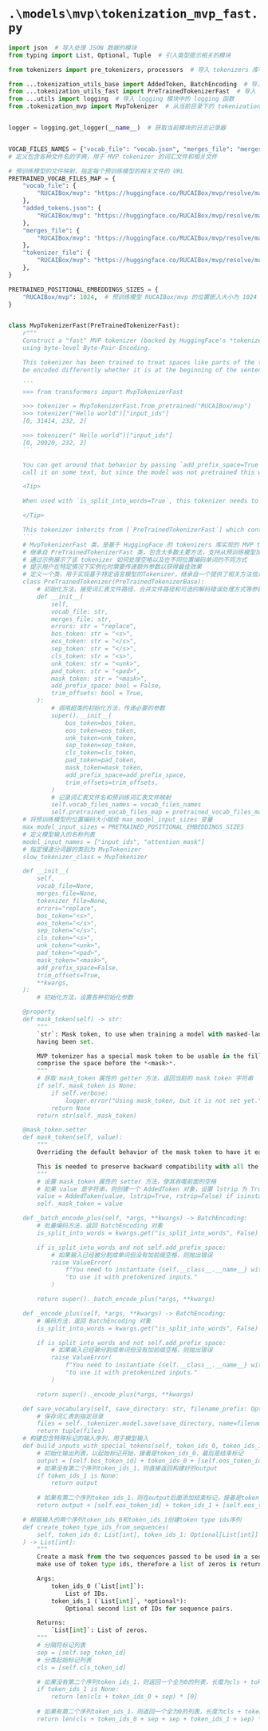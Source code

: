 # `.\models\mvp\tokenization_mvp_fast.py`

```py
import json  # 导入处理 JSON 数据的模块
from typing import List, Optional, Tuple  # 引入类型提示相关的模块

from tokenizers import pre_tokenizers, processors  # 导入 tokenizers 库中的预处理器和处理器

from ...tokenization_utils_base import AddedToken, BatchEncoding  # 导入基础的 tokenization_utils_base 模块中的类
from ...tokenization_utils_fast import PreTrainedTokenizerFast  # 导入 tokenization_utils_fast 模块中的 PreTrainedTokenizerFast 类
from ...utils import logging  # 导入 logging 模块中的 logging 函数
from .tokenization_mvp import MvpTokenizer  # 从当前目录下的 tokenization_mvp 模块导入 MvpTokenizer 类


logger = logging.get_logger(__name__)  # 获取当前模块的日志记录器


VOCAB_FILES_NAMES = {"vocab_file": "vocab.json", "merges_file": "merges.txt", "tokenizer_file": "tokenizer.json"}
# 定义包含各种文件名的字典，用于 MVP tokenizer 的词汇文件和相关文件

# 预训练模型的文件映射，指定每个预训练模型的相关文件的 URL
PRETRAINED_VOCAB_FILES_MAP = {
    "vocab_file": {
        "RUCAIBox/mvp": "https://huggingface.co/RUCAIBox/mvp/resolve/main/vocab.json",
    },
    "added_tokens.json": {
        "RUCAIBox/mvp": "https://huggingface.co/RUCAIBox/mvp/resolve/main/added_tokens.json",
    },
    "merges_file": {
        "RUCAIBox/mvp": "https://huggingface.co/RUCAIBox/mvp/resolve/main/merges.txt",
    },
    "tokenizer_file": {
        "RUCAIBox/mvp": "https://huggingface.co/RUCAIBox/mvp/resolve/main/tokenizer.json",
    },
}

PRETRAINED_POSITIONAL_EMBEDDINGS_SIZES = {
    "RUCAIBox/mvp": 1024,  # 预训练模型 RUCAIBox/mvp 的位置嵌入大小为 1024
}


class MvpTokenizerFast(PreTrainedTokenizerFast):
    r"""
    Construct a "fast" MVP tokenizer (backed by HuggingFace's *tokenizers* library), derived from the GPT-2 tokenizer,
    using byte-level Byte-Pair-Encoding.

    This tokenizer has been trained to treat spaces like parts of the tokens (a bit like sentencepiece) so a word will
    be encoded differently whether it is at the beginning of the sentence (without space) or not:

    ```
    >>> from transformers import MvpTokenizerFast

    >>> tokenizer = MvpTokenizerFast.from_pretrained("RUCAIBox/mvp")
    >>> tokenizer("Hello world")["input_ids"]
    [0, 31414, 232, 2]

    >>> tokenizer(" Hello world")["input_ids"]
    [0, 20920, 232, 2]
    ```

    You can get around that behavior by passing `add_prefix_space=True` when instantiating this tokenizer or when you
    call it on some text, but since the model was not pretrained this way, it might yield a decrease in performance.

    <Tip>

    When used with `is_split_into_words=True`, this tokenizer needs to be instantiated with `add_prefix_space=True`.

    </Tip>

    This tokenizer inherits from [`PreTrainedTokenizerFast`] which contains most of the main methods. Users should
    ```
    # MvpTokenizerFast 类，是基于 HuggingFace 的 tokenizers 库实现的 MVP tokenizer，使用字节级别的 BPE 进行编码
    # 继承自 PreTrainedTokenizerFast 类，包含大多数主要方法，支持从预训练模型加载和使用
    # 通过示例展示了该 tokenizer 如何处理空格以及在不同位置编码单词的不同方式
    # 提示用户在特定情况下实例化时需要传递额外参数以获得最佳效果
    # 定义一个类，用于实现基于特定语言模型的Tokenizer，继承自一个提供了相关方法信息的超类。
    class PreTrainedTokenizer(PreTrainedTokenizerBase):
        # 初始化方法，接受词汇表文件路径、合并文件路径和可选的解码错误处理方式等参数。
        def __init__(
            self,
            vocab_file: str,
            merges_file: str,
            errors: str = "replace",
            bos_token: str = "<s>",
            eos_token: str = "</s>",
            sep_token: str = "</s>",
            cls_token: str = "<s>",
            unk_token: str = "<unk>",
            pad_token: str = "<pad>",
            mask_token: str = "<mask>",
            add_prefix_space: bool = False,
            trim_offsets: bool = True,
        ):
            # 调用超类的初始化方法，传递必要的参数
            super().__init__(
                bos_token=bos_token,
                eos_token=eos_token,
                unk_token=unk_token,
                sep_token=sep_token,
                cls_token=cls_token,
                pad_token=pad_token,
                mask_token=mask_token,
                add_prefix_space=add_prefix_space,
                trim_offsets=trim_offsets,
            )
            # 记录词汇表文件名和预训练词汇表文件映射
            self.vocab_files_names = vocab_files_names
            self.pretrained_vocab_files_map = pretrained_vocab_files_map
    # 将预训练模型的位置编码大小赋给 max_model_input_sizes 变量
    max_model_input_sizes = PRETRAINED_POSITIONAL_EMBEDDINGS_SIZES
    # 定义模型输入的名称列表
    model_input_names = ["input_ids", "attention_mask"]
    # 指定慢速分词器的类别为 MvpTokenizer
    slow_tokenizer_class = MvpTokenizer

    def __init__(
        self,
        vocab_file=None,
        merges_file=None,
        tokenizer_file=None,
        errors="replace",
        bos_token="<s>",
        eos_token="</s>",
        sep_token="</s>",
        cls_token="<s>",
        unk_token="<unk>",
        pad_token="<pad>",
        mask_token="<mask>",
        add_prefix_space=False,
        trim_offsets=True,
        **kwargs,
    ):
        # 初始化方法，设置各种初始化参数

    @property
    def mask_token(self) -> str:
        """
        `str`: Mask token, to use when training a model with masked-language modeling. Log an error if used while not
        having been set.

        MVP tokenizer has a special mask token to be usable in the fill-mask pipeline. The mask token will greedily
        comprise the space before the *<mask>*.
        """
        # 获取 mask_token 属性的 getter 方法，返回当前的 mask token 字符串
        if self._mask_token is None:
            if self.verbose:
                logger.error("Using mask_token, but it is not set yet.")
            return None
        return str(self._mask_token)

    @mask_token.setter
    def mask_token(self, value):
        """
        Overriding the default behavior of the mask token to have it eat the space before it.

        This is needed to preserve backward compatibility with all the previously used models based on Mvp.
        """
        # 设置 mask_token 属性的 setter 方法，使其吞噬前面的空格
        # 如果 value 是字符串，则创建一个 AddedToken 对象，设置 lstrip 为 True，rstrip 为 False
        value = AddedToken(value, lstrip=True, rstrip=False) if isinstance(value, str) else value
        self._mask_token = value

    def _batch_encode_plus(self, *args, **kwargs) -> BatchEncoding:
        # 批量编码方法，返回 BatchEncoding 对象
        is_split_into_words = kwargs.get("is_split_into_words", False)

        if is_split_into_words and not self.add_prefix_space:
            # 如果输入已经被分割成单词但没有加前缀空格，则抛出错误
            raise ValueError(
                f"You need to instantiate {self.__class__.__name__} with add_prefix_space=True "
                "to use it with pretokenized inputs."
            )

        return super()._batch_encode_plus(*args, **kwargs)

    def _encode_plus(self, *args, **kwargs) -> BatchEncoding:
        # 编码方法，返回 BatchEncoding 对象
        is_split_into_words = kwargs.get("is_split_into_words", False)

        if is_split_into_words and not self.add_prefix_space:
            # 如果输入已经被分割成单词但没有加前缀空格，则抛出错误
            raise ValueError(
                f"You need to instantiate {self.__class__.__name__} with add_prefix_space=True "
                "to use it with pretokenized inputs."
            )

        return super()._encode_plus(*args, **kwargs)

    def save_vocabulary(self, save_directory: str, filename_prefix: Optional[str] = None) -> Tuple[str]:
        # 保存词汇表到指定目录
        files = self._tokenizer.model.save(save_directory, name=filename_prefix)
        return tuple(files)
    # 构建包含特殊标记的输入序列，用于模型输入
    def build_inputs_with_special_tokens(self, token_ids_0, token_ids_1=None):
        # 初始化输出列表，以起始标记开始，接着是token_ids_0，最后是结束标记
        output = [self.bos_token_id] + token_ids_0 + [self.eos_token_id]
        # 如果没有第二个序列token_ids_1，则直接返回构建好的output
        if token_ids_1 is None:
            return output
        
        # 如果有第二个序列token_ids_1，则在output后面添加结束标记，接着是token_ids_1，最后再加一个结束标记
        return output + [self.eos_token_id] + token_ids_1 + [self.eos_token_id]

    # 根据输入的两个序列token_ids_0和token_ids_1创建token type ids序列
    def create_token_type_ids_from_sequences(
        self, token_ids_0: List[int], token_ids_1: Optional[List[int]] = None
    ) -> List[int]:
        """
        Create a mask from the two sequences passed to be used in a sequence-pair classification task. MVP does not
        make use of token type ids, therefore a list of zeros is returned.

        Args:
            token_ids_0 (`List[int]`):
                List of IDs.
            token_ids_1 (`List[int]`, *optional*):
                Optional second list of IDs for sequence pairs.

        Returns:
            `List[int]`: List of zeros.
        """
        # 分隔符标记列表
        sep = [self.sep_token_id]
        # 分类起始标记列表
        cls = [self.cls_token_id]

        # 如果没有第二个序列token_ids_1，则返回一个全为0的列表，长度为cls + token_ids_0 + sep的长度
        if token_ids_1 is None:
            return len(cls + token_ids_0 + sep) * [0]
        
        # 如果有第二个序列token_ids_1，则返回一个全为0的列表，长度为cls + token_ids_0 + sep + sep + token_ids_1 + sep的长度
        return len(cls + token_ids_0 + sep + sep + token_ids_1 + sep) * [0]
```